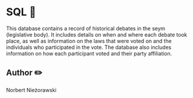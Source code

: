 # SQL :crown:
This database contains a record of historical debates in the seym (legislative body). It includes details on when and where each debate took place, as well as information on the laws that were voted on and the individuals who participated in the vote. The database also includes information on how each participant voted and their party affiliation.
## Author :pencil2:
Norbert Nieżorawski
